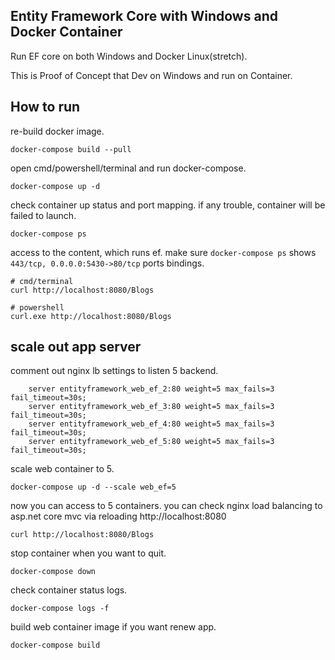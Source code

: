 ## Entity Framework Core with Windows and Docker Container

Run EF core on both Windows and Docker Linux(stretch).

This is Proof of Concept that Dev on Windows and run on Container.

## How to run

re-build docker image.

```
docker-compose build --pull
```

open cmd/powershell/terminal and run docker-compose.

```
docker-compose up -d
```

check container up status and port mapping. if any trouble, container will be failed to launch.

```
docker-compose ps
```

access to the content, which runs ef.
make sure `docker-compose ps` shows `443/tcp, 0.0.0.0:5430->80/tcp` ports bindings.

```
# cmd/terminal
curl http://localhost:8080/Blogs

# powershell
curl.exe http://localhost:8080/Blogs
```

## scale out app server

comment out nginx lb settings to listen 5 backend.

```
    server entityframework_web_ef_2:80 weight=5 max_fails=3 fail_timeout=30s;
    server entityframework_web_ef_3:80 weight=5 max_fails=3 fail_timeout=30s;
    server entityframework_web_ef_4:80 weight=5 max_fails=3 fail_timeout=30s;
    server entityframework_web_ef_5:80 weight=5 max_fails=3 fail_timeout=30s;
```

scale web container to 5.

```
docker-compose up -d --scale web_ef=5
```

now you can access to 5 containers.
you can check nginx load balancing to asp.net core mvc via reloading http://localhost:8080

```
curl http://localhost:8080/Blogs
```

stop container when you want to quit.

```
docker-compose down
```

check container status logs.

```
docker-compose logs -f
```

build web container image if you want renew app.

```
docker-compose build
```
